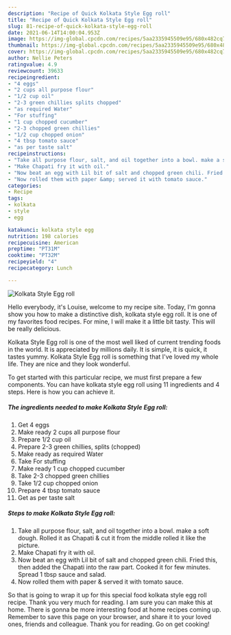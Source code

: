 ```yaml
---
description: "Recipe of Quick Kolkata Style Egg roll"
title: "Recipe of Quick Kolkata Style Egg roll"
slug: 81-recipe-of-quick-kolkata-style-egg-roll
date: 2021-06-14T14:00:04.953Z
image: https://img-global.cpcdn.com/recipes/5aa2335945509e95/680x482cq70/kolkata-style-egg-roll-recipe-main-photo.jpg
thumbnail: https://img-global.cpcdn.com/recipes/5aa2335945509e95/680x482cq70/kolkata-style-egg-roll-recipe-main-photo.jpg
cover: https://img-global.cpcdn.com/recipes/5aa2335945509e95/680x482cq70/kolkata-style-egg-roll-recipe-main-photo.jpg
author: Nellie Peters
ratingvalue: 4.9
reviewcount: 39633
recipeingredient:
- "4 eggs"
- "2 cups all purpose flour"
- "1/2 cup oil"
- "2-3 green chillies splits chopped"
- "as required Water"
- "For stuffing"
- "1 cup chopped cucumber"
- "2-3 chopped green chillies"
- "1/2 cup chopped onion"
- "4 tbsp tomato sauce"
- "as per taste salt"
recipeinstructions:
- "Take all purpose flour, salt, and oil together into a bowl. make a soft dough. Rolled it as Chapati &amp; cut it from the middle rolled it like the picture."
- "Make Chapati fry it with oil."
- "Now beat an egg with Lil bit of salt and chopped green chili. Fried this, then added the Chapati into the raw part. Cooked it for few minutes. Spread 1 tbsp sauce and salad."
- "Now rolled them with paper &amp; served it with tomato sauce."
categories:
- Recipe
tags:
- kolkata
- style
- egg

katakunci: kolkata style egg 
nutrition: 198 calories
recipecuisine: American
preptime: "PT31M"
cooktime: "PT32M"
recipeyield: "4"
recipecategory: Lunch

---
```



![Kolkata Style Egg roll](https://img-global.cpcdn.com/recipes/5aa2335945509e95/680x482cq70/kolkata-style-egg-roll-recipe-main-photo.jpg)

Hello everybody, it's Louise, welcome to my recipe site. Today, I'm gonna show you how to make a distinctive dish, kolkata style egg roll. It is one of my favorites food recipes. For mine, I will make it a little bit tasty. This will be really delicious.



Kolkata Style Egg roll is one of the most well liked of current trending foods in the world. It is appreciated by millions daily. It is simple, it is quick, it tastes yummy. Kolkata Style Egg roll is something that I've loved my whole life. They are nice and they look wonderful.


To get started with this particular recipe, we must first prepare a few components. You can have kolkata style egg roll using 11 ingredients and 4 steps. Here is how you can achieve it.

<!--inarticleads1-->

##### The ingredients needed to make Kolkata Style Egg roll:

1. Get 4 eggs
1. Make ready 2 cups all purpose flour
1. Prepare 1/2 cup oil
1. Prepare 2-3 green chillies, splits (chopped)
1. Make ready as required Water
1. Take For stuffing
1. Make ready 1 cup chopped cucumber
1. Take 2-3 chopped green chillies
1. Take 1/2 cup chopped onion
1. Prepare 4 tbsp tomato sauce
1. Get as per taste salt




<!--inarticleads2-->

##### Steps to make Kolkata Style Egg roll:

1. Take all purpose flour, salt, and oil together into a bowl. make a soft dough. Rolled it as Chapati &amp; cut it from the middle rolled it like the picture.
1. Make Chapati fry it with oil.
1. Now beat an egg with Lil bit of salt and chopped green chili. Fried this, then added the Chapati into the raw part. Cooked it for few minutes. Spread 1 tbsp sauce and salad.
1. Now rolled them with paper &amp; served it with tomato sauce.




So that is going to wrap it up for this special food kolkata style egg roll recipe. Thank you very much for reading. I am sure you can make this at home. There is gonna be more interesting food at home recipes coming up. Remember to save this page on your browser, and share it to your loved ones, friends and colleague. Thank you for reading. Go on get cooking!
